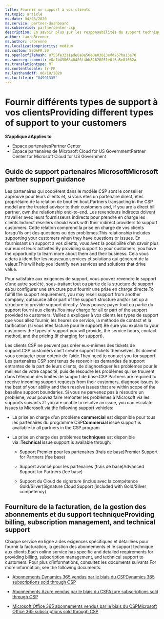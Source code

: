 ```yaml
---
title: Fournir un support à vos clients
ms.topic: article
ms.date: 04/28/2020
ms.service: partner-dashboard
ms.subservice: partnercenter-csp
description: En savoir plus sur les responsabilités du support technique pour les partenaires du programme CSP.
author: LauraBrenner
ms.author: labrenne
ms.localizationpriority: medium
ms.custom: SEOAPR.20
ms.openlocfilehash: 8755fe3211ade0a0a50e0e03813edd267ba13e70
ms.sourcegitcommit: e0a1b4506840486f4bb82620051e0f6a5e81662a
ms.translationtype: MT
ms.contentlocale: fr-FR
ms.lasthandoff: 06/18/2020
ms.locfileid: "84991335"
---
```

# <a name="providing-different-types-of-support-to-your-customers"></a><span data-ttu-id="e37e8-103">Fournir différents types de support à vos clients</span><span class="sxs-lookup"><span data-stu-id="e37e8-103">Providing different types of support to your customers</span></span>

<span data-ttu-id="e37e8-104">**S’applique à**</span><span class="sxs-lookup"><span data-stu-id="e37e8-104">**Applies to**</span></span>

-  <span data-ttu-id="e37e8-105">Espace partenaires</span><span class="sxs-lookup"><span data-stu-id="e37e8-105">Partner Center</span></span>
-  <span data-ttu-id="e37e8-106">Espace partenaires de Microsoft Cloud for US Government</span><span class="sxs-lookup"><span data-stu-id="e37e8-106">Partner Center for Microsoft Cloud for US Government</span></span>


## <a name="microsoft-partner-support-guidance"></a><span data-ttu-id="e37e8-107">Guide de support partenaires Microsoft</span><span class="sxs-lookup"><span data-stu-id="e37e8-107">Microsoft partner support guidance</span></span>

<span data-ttu-id="e37e8-108">Les partenaires qui coopèrent dans le modèle CSP sont le conseiller approuvé pour leurs clients et, si vous êtes un partenaire direct, êtes propriétaire de la relation de bout en bout.</span><span class="sxs-lookup"><span data-stu-id="e37e8-108">Partners transacting in the CSP model are the trusted advisor to their customers and, if you are a direct bill partner, own the relationship end-to-end.</span></span> <span data-ttu-id="e37e8-109">Les revendeurs indirects doivent travailler avec leurs fournisseurs indirects pour prendre en charge les clients.</span><span class="sxs-lookup"><span data-stu-id="e37e8-109">Indirect resellers should work with their indirect providers to support customers.</span></span> <span data-ttu-id="e37e8-110">Cette relation comprend la prise en charge de vos clients lorsqu’ils ont des questions ou des problèmes.</span><span class="sxs-lookup"><span data-stu-id="e37e8-110">This relationship includes supporting your customers when they have questions or issues.</span></span> <span data-ttu-id="e37e8-111">En fournissant un support à vos clients, vous avez la possibilité d’en savoir plus sur eux et leurs activités.</span><span class="sxs-lookup"><span data-stu-id="e37e8-111">By providing support to your customers, you have the opportunity to learn more about them and their business.</span></span> <span data-ttu-id="e37e8-112">Cela vous aidera à identifier les nouveaux services et solutions qui génèrent de la valeur.</span><span class="sxs-lookup"><span data-stu-id="e37e8-112">This will help you identify new services and solutions that drive value.</span></span>

<span data-ttu-id="e37e8-113">Pour satisfaire aux exigences de support, vous pouvez revendre le support d’une autre société, sous-traitant tout ou partie de la structure de support et/ou configurer une structure pour fournir une prise en charge directe.</span><span class="sxs-lookup"><span data-stu-id="e37e8-113">To fulfill the support requirement,  you may resell support from another company, outsource all or part of the support structure and/or set up a structure to provide support directly.</span></span> <span data-ttu-id="e37e8-114">Vous pouvez payer tout ou partie du support fourni aux clients.</span><span class="sxs-lookup"><span data-stu-id="e37e8-114">You may charge for all or part of the support provided to customers.</span></span> <span data-ttu-id="e37e8-115">Veillez à expliquer à vos clients les types de support que vous allez fournir, les heures de service, la méthode de contact et la tarification (si vous êtes facturé pour le support).</span><span class="sxs-lookup"><span data-stu-id="e37e8-115">Be sure you explain to your customers the types of support you will provide, the service hours, contact method, and the pricing (if charging for support).</span></span>

<span data-ttu-id="e37e8-116">Les clients CSP ne peuvent pas créer eux-mêmes des tickets de support.</span><span class="sxs-lookup"><span data-stu-id="e37e8-116">CSP customers can't create support tickets themselves.</span></span> <span data-ttu-id="e37e8-117">Ils doivent vous contacter pour obtenir de l’aide.</span><span class="sxs-lookup"><span data-stu-id="e37e8-117">They need to contact you for support.</span></span> <span data-ttu-id="e37e8-118">Les partenaires CSP sont tenus de recevoir les demandes de support entrantes de la part de leurs clients, de diagnostiquer les problèmes pour le meilleur de votre capacité, puis de résoudre les problèmes qui se trouvent dans l’étendue des limites de support de base.</span><span class="sxs-lookup"><span data-stu-id="e37e8-118">CSP Partners are required to receive incoming support requests from their customers, diagnose issues to the best of your ability and then resolve issues that are within scope of the baseline support boundaries.</span></span> <span data-ttu-id="e37e8-119">Si vous ne parvenez pas à résoudre un problème, vous pouvez faire remonter les problèmes à Microsoft via les supports suivants :</span><span class="sxs-lookup"><span data-stu-id="e37e8-119">If you are unable to resolve an issue, you can escalate issues to Microsoft via the following support vehicles:</span></span>

- <span data-ttu-id="e37e8-120">La prise en charge d’un problème **commercial** est disponible pour tous les partenaires du programme CSP</span><span class="sxs-lookup"><span data-stu-id="e37e8-120">**Commercial** issue support is available to all partners in the CSP program</span></span>

- <span data-ttu-id="e37e8-121">La prise en charge des problèmes **techniques** est disponible via :</span><span class="sxs-lookup"><span data-stu-id="e37e8-121">**Technical** issue support is available through:</span></span>

    - <span data-ttu-id="e37e8-122">Support Premier pour les partenaires (frais de base)</span><span class="sxs-lookup"><span data-stu-id="e37e8-122">Premier Support for Partners (fee base)</span></span>

    - <span data-ttu-id="e37e8-123">Support avancé pour les partenaires (frais de base)</span><span class="sxs-lookup"><span data-stu-id="e37e8-123">Advanced Support for Partners (fee base)</span></span>

    - <span data-ttu-id="e37e8-124">Support du Cloud de signature (inclus avec la compétence Gold/Silver)</span><span class="sxs-lookup"><span data-stu-id="e37e8-124">Signature Cloud Support (included with Gold/Silver competency)</span></span>

## <a name="providing-billing-subscription-management-and-technical-support"></a><span data-ttu-id="e37e8-125">Fourniture de la facturation, de la gestion des abonnements et du support technique</span><span class="sxs-lookup"><span data-stu-id="e37e8-125">Providing billing, subscription management, and technical support</span></span> 

<span data-ttu-id="e37e8-126">Chaque service en ligne a des exigences spécifiques et détaillées pour fournir la facturation, la gestion des abonnements et le support technique aux clients.</span><span class="sxs-lookup"><span data-stu-id="e37e8-126">Each online service has specific and detailed requirements for providing billing, subscription management, and technical support to customers.</span></span> <span data-ttu-id="e37e8-127">Pour plus d’informations, consultez les documents suivants.</span><span class="sxs-lookup"><span data-stu-id="e37e8-127">For more information, see the following documents.</span></span>

- [<span data-ttu-id="e37e8-128">Abonnements Dynamics 365 vendus par le biais du CSP</span><span class="sxs-lookup"><span data-stu-id="e37e8-128">Dynamics 365 subscriptions sold through CSP</span></span>](https://www.microsoftpartnercommunity.com/t5/CSP/Microsoft-Partner-Support-Guidance/m-p/5262#M30)

- [<span data-ttu-id="e37e8-129">Abonnements Azure vendus par le biais du CSP</span><span class="sxs-lookup"><span data-stu-id="e37e8-129">Azure subscriptions sold through CSP</span></span>](https://www.microsoftpartnercommunity.com/t5/CSP/Microsoft-Partner-Support-Guidance/m-p/5263#M31)

- [<span data-ttu-id="e37e8-130">Microsoft Office 365 abonnements vendus par le biais du CSP</span><span class="sxs-lookup"><span data-stu-id="e37e8-130">Microsoft Office 365 subscriptions sold through CSP</span></span>](https://www.microsoftpartnercommunity.com/t5/CSP/Microsoft-Partner-Support-Guidance/m-p/5264#M32)



 

 



